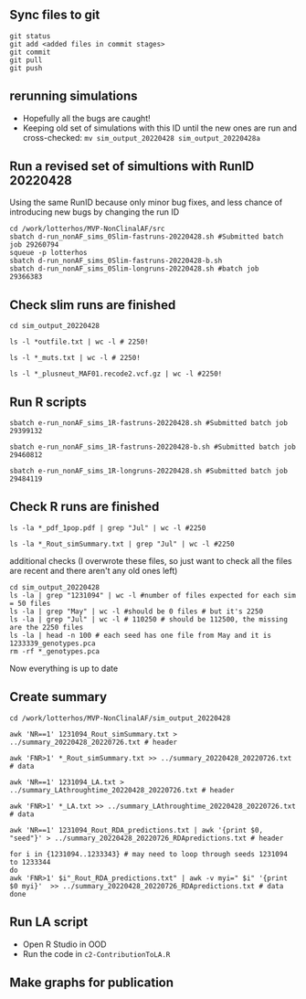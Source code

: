 ## Sync files to git
```
git status
git add <added files in commit stages>
git commit
git pull
git push
```


## rerunning simulations

* Hopefully all the bugs are caught!
* Keeping old set of simulations with this ID until the new ones are run and cross-checked:
`mv sim_output_20220428 sim_output_20220428a`

## Run a revised set of simultions with RunID 20220428

Using the same RunID because only minor bug fixes, and less chance of introducing new bugs by changing the run ID

```
cd /work/lotterhos/MVP-NonClinalAF/src
sbatch d-run_nonAF_sims_0Slim-fastruns-20220428.sh #Submitted batch job 29260794
squeue -p lotterhos
sbatch d-run_nonAF_sims_0Slim-fastruns-20220428-b.sh 
sbatch d-run_nonAF_sims_0Slim-longruns-20220428.sh #batch job  29366383
```

## Check slim runs are finished

```
cd sim_output_20220428

ls -l *outfile.txt | wc -l # 2250!

ls -l *_muts.txt | wc -l # 2250!

ls -l *_plusneut_MAF01.recode2.vcf.gz | wc -l #2250!
```

## Run R scripts

```
sbatch e-run_nonAF_sims_1R-fastruns-20220428.sh #Submitted batch job 29399132

sbatch e-run_nonAF_sims_1R-fastruns-20220428-b.sh #Submitted batch job 29460812

sbatch e-run_nonAF_sims_1R-longruns-20220428.sh #Submitted batch job 29484119
```

## Check R runs are finished
```
ls -la *_pdf_1pop.pdf | grep "Jul" | wc -l #2250

ls -la *_Rout_simSummary.txt | grep "Jul" | wc -l #2250
```

additional checks (I overwrote these files, so just want to check all the files are recent and there aren't any old ones left)
```
cd sim_output_20220428
ls -la | grep "1231094" | wc -l #number of files expected for each sim = 50 files
ls -la | grep "May" | wc -l #should be 0 files # but it's 2250
ls -la | grep "Jul" | wc -l # 110250 # should be 112500, the missing are the 2250 files
ls -la | head -n 100 # each seed has one file from May and it is 1233339_genotypes.pca
rm -rf *_genotypes.pca
```
Now everything is up to date

## Create summary

```
cd /work/lotterhos/MVP-NonClinalAF/sim_output_20220428

awk 'NR==1' 1231094_Rout_simSummary.txt > ../summary_20220428_20220726.txt # header

awk 'FNR>1' *_Rout_simSummary.txt >> ../summary_20220428_20220726.txt # data
```

```
awk 'NR==1' 1231094_LA.txt > ../summary_LAthroughtime_20220428_20220726.txt # header

awk 'FNR>1' *_LA.txt >> ../summary_LAthroughtime_20220428_20220726.txt # data
```

```
awk 'NR==1' 1231094_Rout_RDA_predictions.txt | awk '{print $0, "seed"}' > ../summary_20220428_20220726_RDApredictions.txt # header

for i in {1231094..1233343} # may need to loop through seeds 1231094 to 1233344
do
awk 'FNR>1' $i"_Rout_RDA_predictions.txt" | awk -v myi=" $i" '{print $0 myi}'  >> ../summary_20220428_20220726_RDApredictions.txt # data
done
```
## Run LA script
* Open R Studio in OOD
* Run the code in `c2-ContributionToLA.R`

## Make graphs for publication
